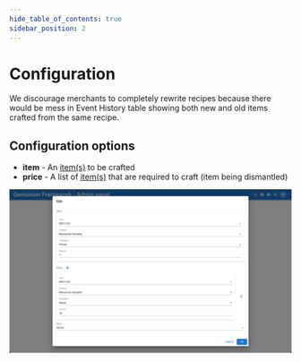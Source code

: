 ```yaml
---
hide_table_of_contents: true
sidebar_position: 2
---
```


# Configuration

We discourage merchants to completely rewrite recipes because there would be mess in Event History table showing both
new and old items crafted from the same recipe.

## Configuration options

- **item** - An [item(s)](/admin/miscellaneous/asset/) to be crafted
- **price** - A list of [item(s)](/admin/miscellaneous/asset/) that are required to craft (item being dismantled)

![Craft edit dialog](/img/admin/mechanics-gaming/recipes/craft/craft_edit_dialog.png)


